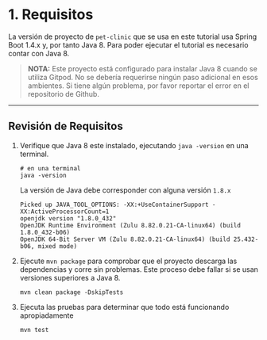 # 1. Requisitos

La versión de proyecto de `pet-clinic` que se usa en este tutorial usa Spring Boot 1.4.x y, por tanto Java 8.
Para poder ejecutar el tutorial es necesario contar con Java 8.

> **NOTA:** Este proyecto está configurado para instalar Java 8 cuando se utiliza Gitpod. No se debería requerirse ningún paso adicional en esos ambientes. Si tiene algún problema, por favor reportar el error en el repositorio de Github.

---

## Revisión de Requisitos

1. Verifique que Java 8 este instalado, ejecutando `java -version` en una terminal. 

    ```
    # en una terminal
    java -version
    ```

    La versión de Java debe corresponder con alguna versión `1.8.x`

    
    ```
    Picked up JAVA_TOOL_OPTIONS: -XX:+UseContainerSupport -XX:ActiveProcessorCount=1
    openjdk version "1.8.0_432"
    OpenJDK Runtime Environment (Zulu 8.82.0.21-CA-linux64) (build 1.8.0_432-b06)
    OpenJDK 64-Bit Server VM (Zulu 8.82.0.21-CA-linux64) (build 25.432-b06, mixed mode)
    ```

2. Ejecute `mvn package` para comprobar que el proyecto descarga las dependencias y corre sin problemas. Este proceso debe fallar si se usan versiones superiores a Java 8.

    ```
    mvn clean package -DskipTests
    ```

3. Ejecuta las pruebas para determinar que todo está funcionando apropiadamente

    ```
    mvn test
    ```

